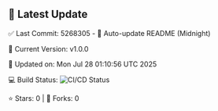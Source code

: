 ## 🚀 Latest Update

✅ Last Commit: 5268305 - 🤖 Auto-update README (Midnight)

🌟 Current Version: v1.0.0

📅 Updated on: Mon Jul 28 01:10:56 UTC 2025

💻 Build Status: ![CI/CD Status](https://github.com/SaiAryan1784/wedding_frontend/actions/workflows/update-readme.yml/badge.svg)

⭐️ Stars: 0 | 🍴 Forks: 0
